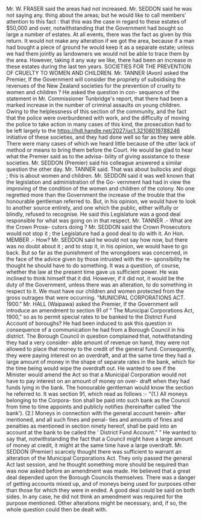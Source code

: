 Mr. W. FRASER said the areas had not increased. Mr. SEDDON said he was not saying any. thing about the areas; but he would like to call members' attention to this fact : that this was the case in regard to these estates of $50,000 and over, notwithstanding that the Government had bought so large a number of estates. At all events, there was the fact as given by this return. It would not make any alteration if we got the area, because if a man had bought a piece of ground he would keep it as a separate estate; unless we had them jointly as landowners we would not be able to trace them by the area. However, taking it any way we like, there had been an increase in these estates during the last ten years. SOCIETIES FOR THE PREVENTION OF CRUELTY TO WOMEN AND CHILDREN. Mr. TANNER (Avon) asked the Premier, If the Government will consider the propriety of subsidising the revenues of the New Zealand societies for the prevention of cruelty to women and children ? He asked the question in con- sequence of the statement in Mr. Commissioner Tunbridge's report, that there had been a marked increase in the number of criminal assaults on young children. Owing to the helplessness of this section of the community, and the fact that the police were overburdened with work, and the difficulty of moving the police to take action in many cases of this kind, the prosecution had to be left largely to the https://hdl.handle.net/2027/uc1.32106019788246 initiative of these societies, and they had done well so far as they were able. There were many cases of which we heard little because of the utter lack of method or means to bring them before the Court. He would be glad to hear what the Premier said as to the advisa- bility of giving assistance to these societies. Mr. SEDDON (Premier) said his colleague answered a similar question the other day. Mr. TANNER said. That was about bullocks and dogs ; this is about women and children. Mr. SEDDON said it was well known that the legislation and administration of the Go- vernment had had in view the improving of the condition of the women and children of the colony. No one regretted more than the Government the increase of the trouble that the honourable gentleman referred to. But, in his opinion, we would have to look to another source entirely, and one which the public, either wilfully or blindly, refused to recognise. He said this Legislature was a good deal responsible for what was going on in that respect. Mr. TANNER .- What are the Crown Prose- cutors doing ? Mr. SEDDON said the Crown Prosecutors would not stop it ; the Legislature had a good deal to do with it. An Hon. MEMBER .- How? Mr. SEDDON said he would not say how now, but there was no doubt about it ; and to stop it, in his opinion, we would have to go back. But so far as the punishment of the wrongdoers was concerned, in the face of the advice given by those intrusted with the re- sponsibility he thought he should have to do something. It was a question, of course, whether the law at the present time gave us sufficient power. He was inclined to think himself that it did. However, if it did not, it would be the duty of the Government, unless there was an alteration, to do something in respect to it. We must have our children and women protected from the gross outrages that were occurring. "MUNICIPAL CORPORATIONS ACT. 1900." Mr. HALL (Waipawa) asked the Premier, If the Government will introduce an amendment to section 91 of " The Municipal Corporations Act, 1900," so as to permit special rates to be banked to the District Fund Account of boroughs? He had been induced to ask this question in consequence of a communication he had from a Borough Council in his district. The Borough Council in question complained that, notwithstanding they had a very consider- able amount of revenue on hand, they were not allowed to place that money to the credit of the general fund. Consequently, they were paying interest on an overdraft, and at the same time they had a large amount of money in the shape of separate rates in the bank, which for the time being would wipe the overdraft out. He wanted to see if the Minister would amend the Act so that a Municipal Corporation would not have to pay interest on an amount of money on over- draft when they had funds lying in the bank. The honourable gentleman would know the section he referred to. It was section 91, which read as follows :- "(1.) All moneys belonging to the Corpora- tion shall be paid into such bank as the Council from time to time appoints and publicly notifies (hereinafter called 'the bank'). (2.) Moneys in connection with the general account herein- after mentioned, and all such fines and penal- ties and amounts of fines and penalties as mentioned in section ninety hereof, shall be paid into an account at the bank to be called the ' District Fund Account." " He wanted to say that, notwithstanding the fact that a Council might have a large amount of money at credit, it might at the same time have a large overdraft. Mr. SEDDON (Premier) scarcely thought there was sufficient to warrant an alteration of the Municipal Corporations Act. They only passed the general Act last session, and he thought something more should be required than was now asked before an amendment was made. He believed that a great deal depended upon the Borough Councils themselves. There was a danger of getting accounts mixed up, and of moneys being used for purposes other than those for which they were in ended. A good deal could be said on both sides. In any case, he did not think an amendment was required for the purpose mentioned. Other alterations might be necessary, and, if so, the whole question could then be dealt with. 